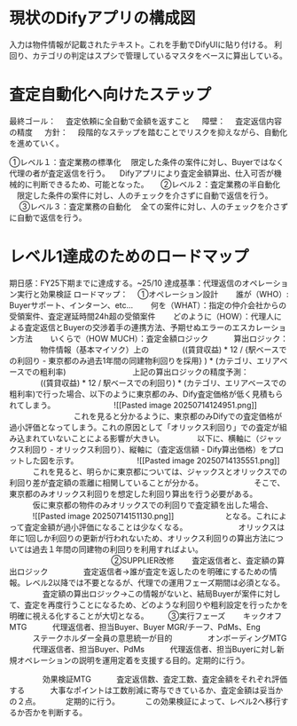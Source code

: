 
# 現状のDifyアプリの構成図

入力は物件情報が記載されたテキスト。これを手動でDifyUIに貼り付ける。
利回り、カテゴリの判定はスプシで管理しているマスタをベースに算出している。


# 査定自動化へ向けたステップ

最終ゴール：
　査定依頼に全自動で金額を返すこと
　
障壁：
　査定返信内容の精度
　
方針：
　段階的なステップを踏むことでリスクを抑えながら、自動化を進めていく。

①レベル１：査定業務の標準化
　限定した条件の案件に対し、Buyerではなく代理の者が査定返信を行う。
　Difyアプリにより査定金額算出、仕入可否が機械的に判断できるため、可能となった。
　
②レベル２：査定業務の半自動化
　限定した条件の案件に対し、人のチェックを介さずに自動で返信を行う。
　
③レベル３：査定業務の自動化
　全ての案件に対し、人のチェックを介さずに自動で返信を行う。

# レベル1達成のためのロードマップ

期日感：FY25下期までに達成する。~25/10
達成基準：代理返信のオペレーション実行と効果検証
ロードマップ：
　①オペレーション設計
　　誰が（WHO）: Buyerサポート、インターン、etc...
　　何を（WHAT）：指定の仲介会社からの受領案件、査定遅延時間24h超の受領案件
　　どのように（HOW）：代理人による査定返信とBuyerの交渉着手の連携方法、予期せぬエラーのエスカレーション方法
　　いくらで（HOW MUCH）：査定金額ロジック
　　　算出ロジック：
　　　　物件情報（基本マイソク）上の
　　　　((賃貸収益) * 12 / {駅ベースでの利回り - 東京都のみ過去1年間の同建物利回りを採用} ) * (カテゴリ、エリアベースでの粗利率)
　　　　
　　　　上記の算出ロジックの精度予測：
　　　　((賃貸収益) * 12 / 駅ベースでの利回り) * (カテゴリ、エリアベースでの粗利率)で行った場合、以下のように東京都のみ、Dify査定価格が低く見積もられてしまう。
　　　　
　　　![[Pasted image 20250714124951.png]]
　　　　
　　　　これを見ると分かるように、東京都のみDifyでの査定価格が過小評価となってしまう。これの原因として「オリックス利回り」での査定が組み込まれていないことによる影響が大きい。
　　　　以下に、横軸に（ジャックス利回り - オリックス利回り）、縦軸に（査定返信額 - Dify算出価格）をプロットした図を示す。
　　　　
　　　![[Pasted image 20250714135551.png]]
　　　これを見ると、明らかに東京都については、ジャックスとオリックスでの利回り差が査定額の乖離に相関していることが分かる。
　　　
　　　そこで、東京都のみオリックス利回りを想定した利回り算出を行う必要がある。
　　　仮に東京都の物件のみオリックスでの利回りで査定額を出した場合、
　　　![[Pasted image 20250714151130.png]]
　　　
　　　となる。これによって査定金額が過小評価になることは少なくなる。
　　　
　　　オリックスは年に1回しか利回りの更新が行われないため、オリックス利回りの算出方法については過去１年間の同建物の利回りを利用すればよい。
　　　
　　　
　　　
　　
　②SUPPLIER改修
　　査定返信者と、査定額の算出ロジック
　　
　　査定返信者→誰が査定を返したのを明確にするための情報。レベル2以降では不要となるが、代理での運用フェーズ期間は必須となる。
　　
　　査定額の算出ロジック→この情報がないと、結局Buyerが案件に対して、査定を再度行うことになるため、どのような利回りや粗利設定を行ったかを明確に視える化することが大切となる。
　
　③実行フェーズ
　　キックオフMTG
　　　代理返信者、担当Buyer、Buyer MGR/チーフ、PdMs、Eng
　　　ステークホルダー全員の意思統一が目的
　　
　　オンボーディングMTG
　　　代理返信者、担当Buyer、PdMs
　　　代理返信者、担当Buyerに対し新規オペレーションの説明を運用定着を支援する目的。定期的に行う。

　　
　　効果検証MTG
　　　査定返信数、査定工数、査定金額をそれぞれ評価する
　　　大事なポイントは工数削減に寄与できているか、査定金額は妥当かの２点。
　　　定期的に行う。
　　　この効果検証によって、レベル2へ移行するか否かを判断する。

